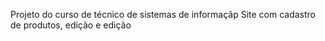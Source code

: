 Projeto do curso de técnico de sistemas de informaçãp
Site com cadastro de produtos, edição e edição